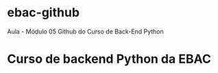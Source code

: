 # ebac-github
Aula - Módulo 05 Github do Curso de Back-End Python

# Curso de backend Python da EBAC